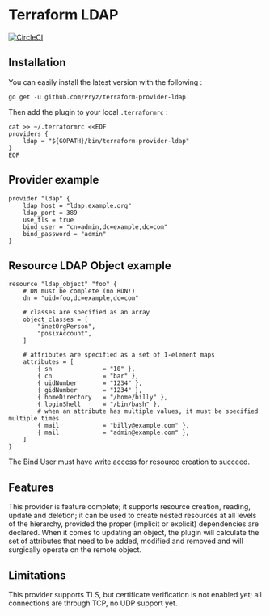 # Terraform LDAP 

[![CircleCI](https://circleci.com/gh/Pryz/terraform-provider-ldap.svg?style=svg)](https://circleci.com/gh/Pryz/terraform-provider-ldap)

## Installation

You can easily install the latest version with the following :

```
go get -u github.com/Pryz/terraform-provider-ldap
```

Then add the plugin to your local `.terraformrc` :

```
cat >> ~/.terraformrc <<EOF
providers {
    ldap = "${GOPATH}/bin/terraform-provider-ldap"
}
EOF
```

## Provider example

```
provider "ldap" {
    ldap_host = "ldap.example.org"
    ldap_port = 389
    use_tls = true
    bind_user = "cn=admin,dc=example,dc=com"
    bind_password = "admin"
}
```

## Resource LDAP Object example

```
resource "ldap_object" "foo" {
    # DN must be complete (no RDN!)
    dn = "uid=foo,dc=example,dc=com"

    # classes are specified as an array
    object_classes = [
        "inetOrgPerson",
        "posixAccount",
    ]

    # attributes are specified as a set of 1-element maps
    attributes = [
        { sn              = "10" },
        { cn              = "bar" },
        { uidNumber       = "1234" },
        { gidNumber       = "1234" },
        { homeDirectory   = "/home/billy" },
        { loginShell      = "/bin/bash" },
        # when an attribute has multiple values, it must be specified multiple times
        { mail            = "billy@example.com" },
        { mail            = "admin@example.com" },
    ]
}
```

The Bind User must have write access for resource creation to succeed.

## Features

This provider is feature complete; it supports resource creation, reading, update 
and deletion; it can be used to create nested resources at all levels of the
hierarchy, provided the proper (implicit or explicit) dependencies are declared.
When it comes to updating an object, the plugin will calculate the set of 
attributes that need to be added, modified and removed and will surgically 
operate on the remote object.

## Limitations

This provider supports TLS, but certificate verification is not enabled yet; all
connections are through TCP, no UDP support yet.